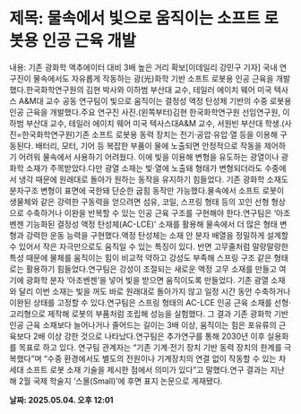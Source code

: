 # **제목: 물속에서 빛으로 움직이는 소프트 로봇용 인공 근육 개발**

  내용: 기존 광화학 액추에이터 대비 3배 높은 거리 확보[이데일리 강민구 기자] 국내 연구진이 물속에서도 자유롭게 작동하는 광(光)화학 기반 소프트 로봇용 인공 근육을 개발했다.한국화학연구원의 김현 박사와 이하범 부산대 교수, 테일러 에이치 웨어 미국 텍사스 A&M대 교수 공동 연구팀이 빛으로 움직이는 결정성 액정 탄성체 기반의 수중 로봇용 인공 근육을 개발했다.주요 연구진 사진.(왼쪽부터)김현 한국화학연구원 선임연구원, 이하범 부산대 교수, 테일러 에이치 웨어 미국 텍사스대A&M 교수, 서원빈 부산대 학생.(사진=한국화학연구원)기존 소프트 로봇용 동력 장치는 전기·공압·유압·열 등을 이용해 구동된다. 배터리, 모터, 기어 등 복잡한 부품이 물에 노출되면 안정적으로 작동을 제어하기 어려워 물속에서 사용하기 어려웠다. 이에 빛을 이용해 변형을 유도하는 광열이나 광화학 소재가 주목받았다.다만 광열 소재는 빛·열에 노출돼 형태가 변형되더라도 수중에서 냉각 때문에 원래대로 돌아가 원하는 동작을 유지하기 힘들었다. 기존 광화학 소재도 분자구조 변형이 표면에 국한돼 단순한 굽힘 동작만 가능했다.물속에서 소프트 로봇이 생물체와 같은 강력한 구동력을 얻으려면 섬유, 코일, 스프링 형태 등의 꼬인 선형 형상으로 수축하거나 이완을 반복할 수 있는 인공 근육 구조를 구현해야 한다.연구팀은 ‘아조벤젠 기능화된 결정성 액정 탄성체(AC-LCE)’ 소재를 활용해 물속에서 더 많은 형태 변형과 강력한 운동 능력을 구현했다.액정 탄성체는 소재 안 분자 배열을 정밀하게 설계할 수 있어서 작은 자극만으로도 움직일 수 있는 특징이 있다. 반면 고무줄처럼 말랑말랑한 특성 때문에 물체를 움직이는 힘이 비교적 약하고 강성도 부족해 스프링 구조 같은 형태로는 활용하기 힘들었다.연구팀은 강성이 조절되는 새로운 액정 고무 소재를 만들고 여기에 광화학 분자 ‘아조벤젠’을 넣어 빛을 받으면 움직이도록 만들었다. 기존 광열 소재와 달리 이번 소재는 빛을 꺼도 바로 원래대로 돌아가지 않고 일정 시간 동안 수축하거나 이완된 상태를 고정할 수 있다.연구팀은 스프링 형태의 AC-LCE 인공 근육 소재를 선형·고리형으로 제작해 로봇의 부품처럼 조립해 성능을 실험했다. 그 결과 기존 광화학 기반 인공 근육 소재보다 늘어나거나 줄어드는 길이는 3배 이상, 움직이는 힘은 포유류의 근육보다 2배 이상 강한 것으로 나타났다.연구팀은 추가연구를 통해 2030년 이후 실용화를 목표로 하고 있다. 연구팀 관계자는 “기존 기계·전기 장치 기반 동력 장치의 한계를 극복했다”며 “수중 환경에서도 별도의 전원이나 기계장치의 연결 없이  작동할 수 있는 차세대 소프트 로봇 소재 기술을 제시한 점에서 의미가 있다”고 말했다.연구 결과는 지난해 2월 국제 학술지 ‘스몰(Small)’에 후면 표지 논문으로 게재됐다.

  **날짜: 2025.05.04. 오후 12:01**